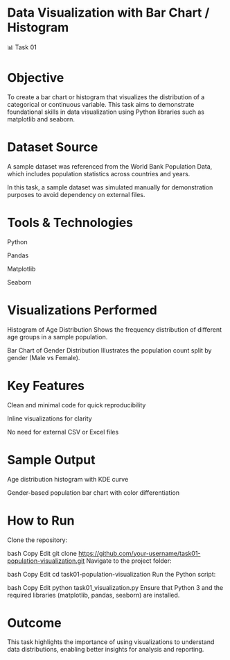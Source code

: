 # Data Visualization with Bar Chart / Histogram


📊 Task 01  
# Objective
To create a bar chart or histogram that visualizes the distribution of a categorical or continuous variable. This task aims to demonstrate foundational skills in data visualization using Python libraries such as matplotlib and seaborn.

# Dataset Source
A sample dataset was referenced from the World Bank Population Data, which includes population statistics across countries and years.

In this task, a sample dataset was simulated manually for demonstration purposes to avoid dependency on external files.

# Tools & Technologies
Python

Pandas

Matplotlib

Seaborn

# Visualizations Performed
Histogram of Age Distribution
Shows the frequency distribution of different age groups in a sample population.

Bar Chart of Gender Distribution
Illustrates the population count split by gender (Male vs Female).

# Key Features
Clean and minimal code for quick reproducibility

Inline visualizations for clarity

No need for external CSV or Excel files

# Sample Output
Age distribution histogram with KDE curve

Gender-based population bar chart with color differentiation

# How to Run
Clone the repository:

bash
Copy
Edit
git clone https://github.com/your-username/task01-population-visualization.git
Navigate to the project folder:

bash
Copy
Edit
cd task01-population-visualization
Run the Python script:

bash
Copy
Edit
python task01_visualization.py
Ensure that Python 3 and the required libraries (matplotlib, pandas, seaborn) are installed.

# Outcome
This task highlights the importance of using visualizations to understand data distributions, enabling better insights for analysis and reporting.
